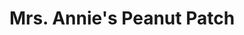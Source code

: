 ---
title: "Mrs. Annie's Peanut Patch"
url: /floresville/mrs-annies-peanut-patch/
shop: confectionery
---